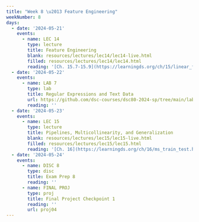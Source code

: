 ```yaml
---
title: "Week 8 \u2013 Feature Engineering"
weekNumber: 8
days:
  - date: '2024-05-21'
    events:
      - name: LEC 14
        type: lecture
        title: Feature Engineering
        blank: resources/lectures/lec14/lec14-live.html
        filled: resources/lectures/lec14/lec14.html
        reading: '[Ch. 15.7-15.9](https://learningds.org/ch/15/linear_feature_eng.html)'
  - date: '2024-05-22'
    events:
      - name: LAB 7
        type: lab
        title: Regular Expressions and Text Data
        url: https://github.com/dsc-courses/dsc80-2024-sp/tree/main/labs/lab07
        reading: ''
  - date: '2024-05-23'
    events:
      - name: LEC 15
        type: lecture
        title: Pipelines, Multicollinearity, and Generalization
        blank: resources/lectures/lec15/lec15-live.html
        filled: resources/lectures/lec15/lec15.html
        reading: '[Ch. 16](https://learningds.org/ch/16/ms_train_test.html), [17.6](https://learningds.org/ch/17/inf_pred_gen_prob.html)'
  - date: '2024-05-24'
    events:
      - name: DISC 8
        type: disc
        title: Exam Prep 8
        reading: ''
      - name: FINAL PROJ
        type: proj
        title: Final Project Checkpoint 1
        reading: ''
        url: proj04
---
```

